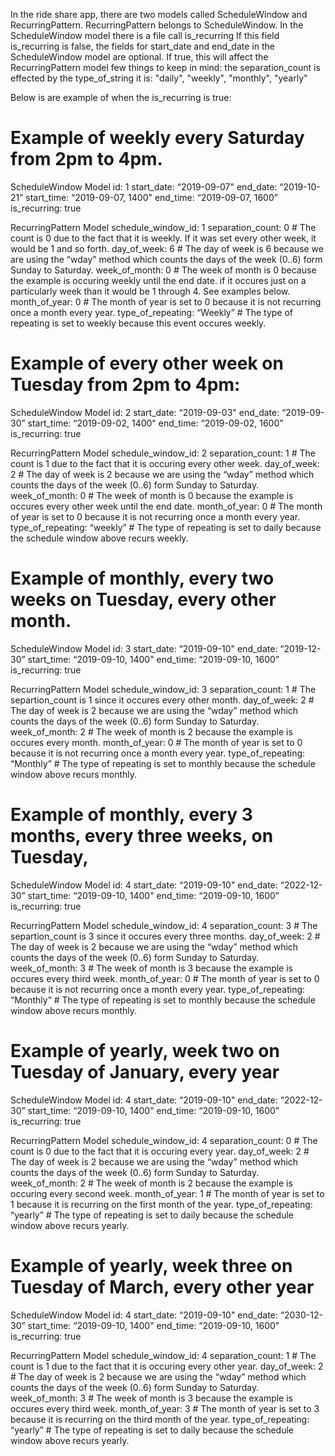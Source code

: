In the ride share app, there are two models called ScheduleWindow and RecurringPattern.
RecurringPattern belongs to ScheduleWindow.
In the ScheduleWindow model there is a file call is_recurring
If this field is_recurring is false, the fields for start_date and end_date in the ScheduleWindow model are optional.
If true, this will affect the RecurringPattern model few things to keep in mind:
the separation_count is effected by the type_of_string it is: "daily", "weekly", "monthly", "yearly"


Below is are example of when the is_recurring is true:


# Example of weekly every Saturday from 2pm to 4pm.

ScheduleWindow Model
id: 1
start_date: “2019-09-07"
end_date: “2019-10-21”
start_time: “2019-09-07, 1400"
end_time: “2019-09-07, 1600”
is_recurring: true


RecurringPattern Model
schedule_window_id: 1
separation_count: 0  # The count is 0 due to the fact that it is weekly. If it was set every other week, it would be 1 and so forth.
day_of_week: 6 # The day of week is 6 because we are using the “wday” method which counts the days of the week (0..6) form Sunday to Saturday.
week_of_month: 0 # The week of month is 0 because the example is occuring weekly until the end date. if it occures just on a particularly week than it would be 1 through 4. See examples below.
month_of_year: 0  # The month of year is set to 0 because it is not recurring once a month every year.
type_of_repeating: “Weekly” # The type of repeating is set to weekly because this event occures weekly. 

# Example of every other week on Tuesday from 2pm to 4pm:

ScheduleWindow Model
id: 2
start_date: “2019-09-03"
end_date: “2019-09-30”
start_time: “2019-09-02, 1400"
end_time: “2019-09-02, 1600”
is_recurring: true

RecurringPattern Model
schedule_window_id: 2
separation_count: 1  # The count is 1 due to the fact that it is occuring every other week.
day_of_week: 2 # The day of week is 2 because we are using the “wday” method which counts the days of the week (0..6) form Sunday to Saturday.
week_of_month: 0 # The week of month is 0 because the example is occures every other week until the end date.
month_of_year: 0  # The month of year is set to 0 because it is not recurring once a month every year.
type_of_repeating: “weekly” # The type of repeating is set to daily because the schedule window above recurs weekly. 



# Example of monthly, every two weeks on Tuesday, every other month.

ScheduleWindow Model
id: 3
start_date: “2019-09-10"
end_date: “2019-12-30”
start_time: “2019-09-10, 1400"
end_time: “2019-09-10, 1600”
is_recurring: true

RecurringPattern Model
schedule_window_id: 3
separation_count: 1  # The separtion_count is 1 since it occures every other month.
day_of_week: 2 # The day of week is 2 because we are using the “wday” method which counts the days of the week (0..6) form Sunday to Saturday.
week_of_month: 2 # The week of month is 2 because the example is occures every month.
month_of_year: 0  # The month of year is set to 0 because it is not recurring once a month every year.
type_of_repeating: “Monthly” # The type of repeating is set to monthly because the schedule window above recurs monthly. 

# Example of monthly, every 3 months, every three weeks, on Tuesday,

ScheduleWindow Model
id: 4
start_date: “2019-09-10"
end_date: “2022-12-30”
start_time: “2019-09-10, 1400"
end_time: “2019-09-10, 1600”
is_recurring: true

RecurringPattern Model
schedule_window_id: 4
separation_count: 3  # The separtion_count is 3 since it occures every three months.
day_of_week: 2 # The day of week is 2 because we are using the “wday” method which counts the days of the week (0..6) form Sunday to Saturday.
week_of_month: 3 # The week of month is 3 because the example is occures every third week.
month_of_year: 0  # The month of year is set to 0 because it is not recurring once a month every year.
type_of_repeating: “Monthly” # The type of repeating is set to monthly because the schedule window above recurs monthly. 

# Example of yearly, week two on Tuesday of January, every year

ScheduleWindow Model
id: 4
start_date: “2019-09-10"
end_date: “2022-12-30”
start_time: “2019-09-10, 1400"
end_time: “2019-09-10, 1600”
is_recurring: true

RecurringPattern Model
schedule_window_id: 4
separation_count: 0  # The count is 0 due to the fact that it is occuring every year.
day_of_week: 2 # The day of week is 2 because we are using the “wday” method which counts the days of the week (0..6) form Sunday to Saturday.
week_of_month: 2 # The week of month is 2 because the example is occuring every second week.
month_of_year: 1  # The month of year is set to 1 because it is recurring on the first month of the year.
type_of_repeating: “yearly” # The type of repeating is set to daily because the schedule window above recurs yearly. 

# Example of yearly, week three on Tuesday of March, every other year

ScheduleWindow Model
id: 4
start_date: “2019-09-10"
end_date: “2030-12-30”
start_time: “2019-09-10, 1400"
end_time: “2019-09-10, 1600”
is_recurring: true

RecurringPattern Model
schedule_window_id: 4
separation_count: 1  # The count is 1 due to the fact that it is occuring every other year.
day_of_week: 2 # The day of week is 2 because we are using the “wday” method which counts the days of the week (0..6) form Sunday to Saturday.
week_of_month: 3 # The week of month is 3 because the example is occures every third week.
month_of_year: 3  # The month of year is set to 3 because it is recurring on the third month of the year.
type_of_repeating: “yearly” # The type of repeating is set to daily because the schedule window above recurs yearly. 